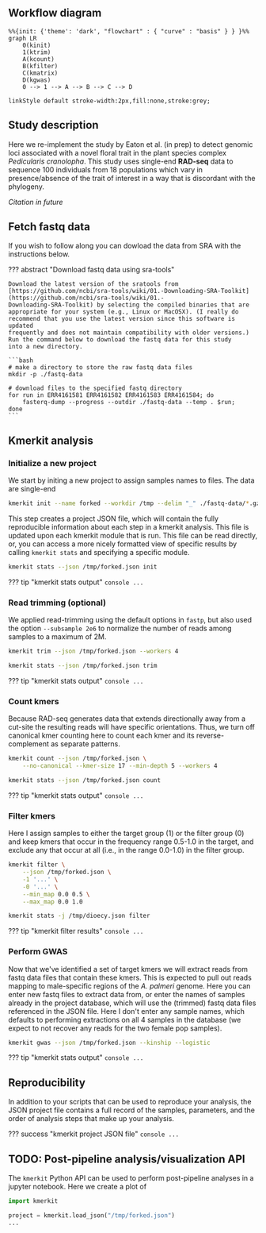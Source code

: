 

## Workflow diagram

```mermaid
%%{init: {'theme': 'dark', "flowchart" : { "curve" : "basis" } } }%%
graph LR
	0(kinit)
	1(ktrim)
	A(kcount)
	B(kfilter)
	C(kmatrix)
	D(kgwas)
	0 --> 1 --> A --> B --> C --> D

linkStyle default stroke-width:2px,fill:none,stroke:grey;   	
```

## Study description

Here we re-implement the study by Eaton et al. (in prep) to detect 
genomic loci associated with a novel floral trait in the plant species complex
*Pedicularis cranolopha*. This study uses single-end **RAD-seq** data 
to sequence 100 individuals from 18 populations which vary in presence/absence
of the trait of interest in a way that is discordant with the phylogeny.

<cite>Citation in future</a></cite>


## Fetch fastq data
If you wish to follow along you can dowload the data from SRA with the
instructions below. 

??? abstract "Download fastq data using sra-tools"

    Download the latest version of the sratools from [https://github.com/ncbi/sra-tools/wiki/01.-Downloading-SRA-Toolkit](https://github.com/ncbi/sra-tools/wiki/01.-
    Downloading-SRA-Toolkit) by selecting the compiled binaries that are 
    appropriate for your system (e.g., Linux or MacOSX). (I really do 
    recommend that you use the latest version since this software is updated
    frequently and does not maintain compatibility with older versions.)
    Run the command below to download the fastq data for this study 
    into a new directory.

    ```bash
    # make a directory to store the raw fastq data files
    mkdir -p ./fastq-data

    # download files to the specified fastq directory
    for run in ERR4161581 ERR4161582 ERR4161583 ERR4161584; do
        fasterq-dump --progress --outdir ./fastq-data --temp . $run;
    done
    ```


## Kmerkit analysis
### Initialize a new project
We start by initing a new project to assign samples names to files. The data
are single-end

```bash
kmerkit init --name forked --workdir /tmp --delim "_" ./fastq-data/*.gz 
```

This step creates a project JSON file, which will contain the fully reproducible 
information about each step in a kmerkit analysis. This file is updated 
upon each kmerkit module that is run. This file can be read directly, 
or, you can access a more nicely formatted view of specific results by calling
`kmerkit stats` and specifying a specific module.

```bash
kmerkit stats --json /tmp/forked.json init
```

??? tip "kmerkit stats output"
	```console
	...
	```

### Read trimming (optional)
We applied read-trimming using the default options in `fastp`, but also used
the option `--subsample 2e6` to normalize the number of reads among samples
to a maximum of 2M. 

```bash
kmerkit trim --json /tmp/forked.json --workers 4
```

```bash
kmerkit stats --json /tmp/forked.json trim
```

??? tip "kmerkit stats output"
	```console
	...
	```

### Count kmers
Because RAD-seq generates data that extends directionally away from a cut-site
the resulting reads will have specific orientations. Thus, we turn off 
canonical kmer counting here to count each kmer and its reverse-complement 
as separate patterns. 

```bash
kmerkit count --json /tmp/forked.json \
	--no-canonical --kmer-size 17 --min-depth 5 --workers 4 
```

```bash
kmerkit stats --json /tmp/forked.json count
```

??? tip "kmerkit stats output"
	```console
	...
	```

### Filter kmers
Here I assign samples to either the target group (1) or the filter group (0)
and keep kmers that occur in the frequency range 0.5-1.0 in the target, and 
exclude any that occur at all (i.e., in the range 0.0-1.0) in the filter 
group. 

```bash
kmerkit filter \
	--json /tmp/forked.json \
	-1 '...' \
	-0 '...' \
	--min_map 0.0 0.5 \
	--max_map 0.0 1.0  
```

```bash
kmerkit stats -j /tmp/dioecy.json filter
```
??? tip "kmerkit filter results"
	```console
	...
	```

### Perform GWAS
Now that we've identified a set of target kmers we will extract reads from 
fastq data files that contain these kmers. This is expected to pull out reads
mapping to male-specific regions of the <i>A. palmeri</i> genome. Here you 
can enter new fastq files to extract data from, or enter the names of samples
already in the project database, which will use the (trimmed) fastq data files
referenced in the JSON file. Here I don't enter any sample names, which 
defaults to performing extractions on all 4 samples in the database (we expect
to not recover any reads for the two female pop samples).

```bash
kmerkit gwas --json /tmp/forked.json --kinship --logistic
```

??? tip "kmerkit stats output"
	```console
	...
	```


## Reproducibility
In addition to your scripts that can be used to reproduce your analysis, the 
JSON project file contains a full record of the samples, parameters, and the
order of analysis steps that make up your analysis.

??? success "kmerkit project JSON file"
	```console
	...
	```


## TODO: Post-pipeline analysis/visualization API
The `kmerkit` Python API can be used to perform post-pipeline analyses 
in a jupyter notebook. Here we create a plot of 

```python
import kmerkit

project = kmerkit.load_json("/tmp/forked.json")
...
```

